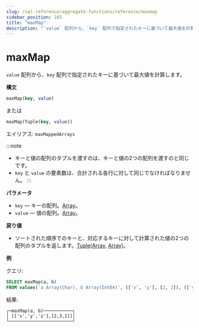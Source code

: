 ```yaml
---
slug: /sql-reference/aggregate-functions/reference/maxmap
sidebar_position: 165
title: "maxMap"
description: "`value` 配列から、`key` 配列で指定されたキーに基づいて最大値を計算します。"
---
```



# maxMap

`value` 配列から、`key` 配列で指定されたキーに基づいて最大値を計算します。

**構文**

```sql
maxMap(key, value)
```
または
```sql
maxMap(Tuple(key, value))
```

エイリアス: `maxMappedArrays`

:::note
- キーと値の配列のタプルを渡すのは、キーと値の2つの配列を渡すのと同じです。
- `key` と `value` の要素数は、合計される各行に対して同じでなければなりません。
:::

**パラメータ**

- `key` — キーの配列。[Array](../../data-types/array.md)。
- `value` — 値の配列。[Array](../../data-types/array.md)。

**戻り値**

- ソートされた順序でのキーと、対応するキーに対して計算された値の2つの配列のタプルを返します。[Tuple](../../data-types/tuple.md)([Array](../../data-types/array.md), [Array](../../data-types/array.md))。

**例**

クエリ:

```sql
SELECT maxMap(a, b)
FROM values('a Array(Char), b Array(Int64)', (['x', 'y'], [2, 2]), (['y', 'z'], [3, 1]))
```

結果:

```text
┌─maxMap(a, b)───────────┐
│ [['x','y','z'],[2,3,1]]│
└────────────────────────┘
```
